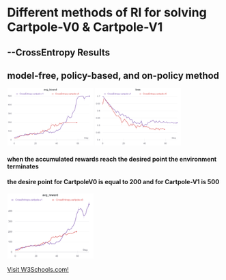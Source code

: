 # Different methods of Rl for solving Cartpole-V0 & Cartpole-V1

## --CrossEntropy Results
## model-free, policy-based, and on-policy method

<img src="images/1.png" width="40%"/> <img src="images/2.png" width="40%"/>

#### when the accumulated rewards reach the desired point the environment terminates
####  the desire point for CartpoleV0 is equal to 200 and for Cartpole-V1 is 500
<img src="images/3.png" width="40%"/>




<p><a href="https://wandb.ai/iamjalipo/cartpole/reports/Project-Dashboard--Vmlldzo2MTczMzg/edit?flasher=&template=dashboard">Visit W3Schools.com!</a></p>

